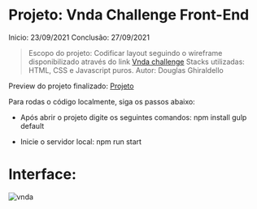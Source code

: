 # Projeto: Vnda Challenge Front-End

Inicio: 23/09/2021
Conclusão: 27/09/2021

> Escopo do projeto: Codificar layout seguindo o wireframe disponibilizado através do link <a href="https://github.com/vnda/frontend-challenge-junior">Vnda challenge</a> 
> Stacks utilizadas: HTML, CSS e Javascript puros.
> Autor: Douglas Ghiraldello

Preview do projeto finalizado: <a href="https://douglasgrodrigues.github.io/frontend-vnda-challenge/dist/">Projeto</a>  

Para rodas o código localmente, siga os passos abaixo: 

- Após abrir o projeto digite os seguintes comandos:
npm install
gulp default

- Inicie o servidor local:
npm run start

# Interface:

![vnda](https://user-images.githubusercontent.com/60372253/134999625-f983e4c5-6526-4d36-9d3d-ac9d60a48c2f.png)


